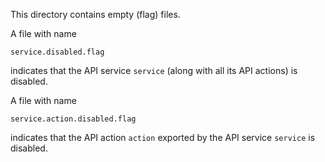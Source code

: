 This directory contains empty (flag) files.

A file with name

```
service.disabled.flag
```

indicates that the API service `service` (along with all its API actions) is disabled.


A file with name

```
service.action.disabled.flag
```

indicates that the API action `action` exported by the API service `service` is disabled.
